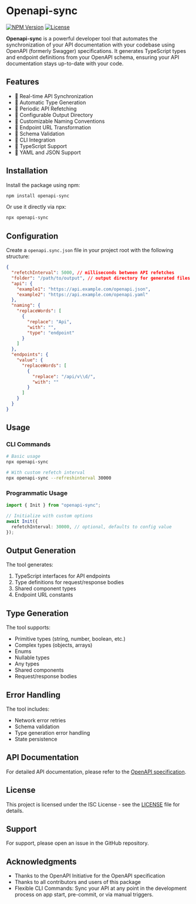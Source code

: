 # Openapi-sync

[![NPM Version](https://img.shields.io/npm/v/openapi-sync.svg)](https://www.npmjs.com/package/openapi-sync)
[![License](https://img.shields.io/npm/l/openapi-sync.svg)](https://github.com/akintomiwa-fisayo/openapi-sync/blob/main/LICENSE)

**Openapi-sync** is a powerful developer tool that automates the synchronization of your API documentation with your codebase using OpenAPI (formerly Swagger) specifications. It generates TypeScript types and endpoint definitions from your OpenAPI schema, ensuring your API documentation stays up-to-date with your code.

## Features

- 🔄 Real-time API Synchronization
- 📝 Automatic Type Generation
- 🔄 Periodic API Refetching
- 📁 Configurable Output Directory
- 🔄 Customizable Naming Conventions
- 🔄 Endpoint URL Transformation
- 🔄 Schema Validation
- 🔄 CLI Integration
- 🔄 TypeScript Support
- 🔄 YAML and JSON Support

## Installation

Install the package using npm:

```bash
npm install openapi-sync
```

Or use it directly via npx:

```bash
npx openapi-sync
```

## Configuration

Create a `openapi.sync.json` file in your project root with the following structure:

```json
{
  "refetchInterval": 5000, // milliseconds between API refetches
  "folder": "/path/to/output", // output directory for generated files
  "api": {
    "example1": "https://api.example.com/openapi.json",
    "example2": "https://api.example.com/openapi.yaml"
  },
  "naming": {
    "replaceWords": [
      {
        "replace": "Api",
        "with": "",
        "type": "endpoint"
      }
    ]
  },
  "endpoints": {
    "value": {
      "replaceWords": [
        {
          "replace": "/api/v\\d/",
          "with": ""
        }
      ]
    }
  }
}
```

## Usage

### CLI Commands

```bash
# Basic usage
npx openapi-sync

# With custom refetch interval
npx openapi-sync --refreshinterval 30000
```

### Programmatic Usage

```typescript
import { Init } from "openapi-sync";

// Initialize with custom options
await Init({
  refetchInterval: 30000, // optional, defaults to config value
});
```

## Output Generation

The tool generates:

1. TypeScript interfaces for API endpoints
2. Type definitions for request/response bodies
3. Shared component types
4. Endpoint URL constants

## Type Generation

The tool supports:

- Primitive types (string, number, boolean, etc.)
- Complex types (objects, arrays)
- Enums
- Nullable types
- Any types
- Shared components
- Request/response bodies

## Error Handling

The tool includes:

- Network error retries
- Schema validation
- Type generation error handling
- State persistence

## API Documentation

For detailed API documentation, please refer to the [OpenAPI specification](https://spec.openapis.org/oas/v3.0.3).

## License

This project is licensed under the ISC License - see the [LICENSE](LICENSE) file for details.

## Support

For support, please open an issue in the GitHub repository.

## Acknowledgments

- Thanks to the OpenAPI Initiative for the OpenAPI specification
- Thanks to all contributors and users of this package
- Flexible CLI Commands: Sync your API at any point in the development process on app start, pre-commit, or via manual triggers.

